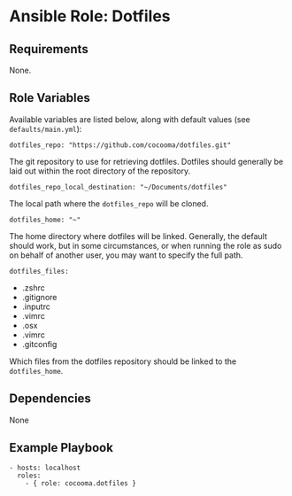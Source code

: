 # Ansible Role: Dotfiles

## Requirements

None.

## Role Variables

Available variables are listed below, along with default values (see `defaults/main.yml`):

    dotfiles_repo: "https://github.com/cocooma/dotfiles.git"

The git repository to use for retrieving dotfiles. Dotfiles should generally be laid out within the root directory of the repository.

    dotfiles_repo_local_destination: "~/Documents/dotfiles"

The local path where the `dotfiles_repo` will be cloned.

    dotfiles_home: "~"

The home directory where dotfiles will be linked. Generally, the default should work, but in some circumstances, or when running the role as sudo on behalf of another user, you may want to specify the full path.

    dotfiles_files:
  - .zshrc
  - .gitignore
  - .inputrc
  - .vimrc
  - .osx
  - .vimrc
  - .gitconfig

Which files from the dotfiles repository should be linked to the `dotfiles_home`.

## Dependencies

None

## Example Playbook

    - hosts: localhost
      roles:
        - { role: cocooma.dotfiles }


